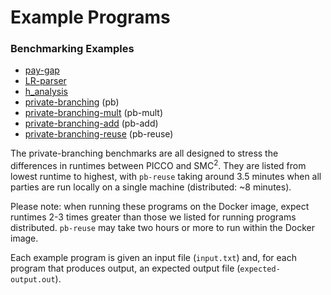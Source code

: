 # Example Programs

### Benchmarking Examples
- [pay-gap](pay-gap)
- [LR-parser](LR-parser)
- [h_analysis](h_analysis)
- [private-branching](private-branching) (pb)
- [private-branching-mult](private-branching-mult) (pb-mult)
- [private-branching-add](private-branching-add) (pb-add)
- [private-branching-reuse](private-branching-reuse) (pb-reuse)

The private-branching benchmarks are all designed to stress the differences in runtimes between PICCO and SMC<sup>2</sup>. They are listed from lowest runtime to highest, with `pb-reuse` taking around 3.5 minutes when all parties are run locally on a single machine (distributed: ~8 minutes). 

Please note: when running these programs on the Docker image, expect runtimes 2-3 times greater than those we listed for running programs distributed. `pb-reuse` may take two hours or more to run within the Docker image.

Each example program is given an input file (`input.txt`) and, for each program that produces output, an expected output file (`expected-output.out`).


